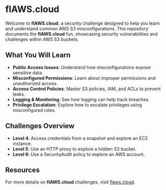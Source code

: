 # flAWS.cloud

Welcome to **flAWS.cloud**, a security challenge designed to help you learn and understand common AWS S3 misconfigurations. This repository documents the **flAWS.cloud** fun, showcasing security vulnerabilities and challenges within AWS S3 buckets.

## What You Will Learn
- **Public Access Issues**: Understand how misconfigurations expose sensitive data.
- **Misconfigured Permissions**: Learn about improper permissions and unauthorized access.
- **Access Control Policies**: Master S3 policies, IAM, and ACLs to prevent leaks.
- **Logging & Monitoring**: See how logging can help track breaches.
- **Privilege Escalation**: Explore how to escalate privileges using misconfigured roles.

## Challenges Overview
- **Level 4**: Access credentials from a snapshot and explore an EC2 instance.
- **Level 5**: Use an HTTP proxy to explore a hidden S3 bucket.
- **Level 6**: Use a SecurityAudit policy to explore an AWS account.

## Resources
For more details on **flAWS.cloud** challenges, visit [flaws.cloud](http://flaws.cloud).
